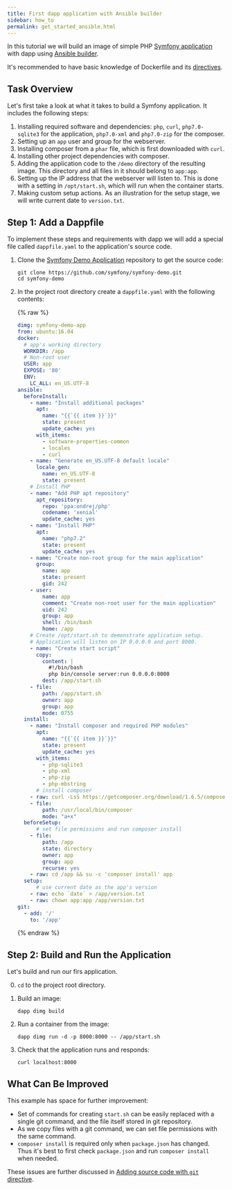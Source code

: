 ```yaml
---
title: First dapp application with Ansible builder
sidebar: how_to
permalink: get_started_ansible.html
---
```


In this tutorial we will build an image of simple PHP [Symfony application](https://github.com/symfony/demo) with dapp using [Ansible builder](build_yaml.html).

It's recommended to have basic knowledge of Dockerfile and its [directives](https://docs.docker.com/engine/reference/builder/).

## Task Overview

Let's first take a look at what it takes to build a Symfony application. It includes the following steps:

1. Installing required software and dependencies: `php`, `curl`, `php7.0-sqlite3` for the application,  `php7.0-xml` and `php7.0-zip` for the composer.
1. Setting up an `app` user and group for the webserver.
1. Installing composer from a `phar` file, which is first downloaded with `curl`. 
1. Installing other project dependencies with composer.
1. Adding the application code to the `/demo` directory of the resulting image.
   This directory and all files in it should belong to `app:app`.
1. Setting up the IP address that the webserver will listen to. This is done with a setting in `/opt/start.sh`, which will run when the container starts.
1. Making custom setup actions. As an illustration for the setup stage, we will write current date to `version.txt`.

## Step 1: Add a Dappfile

To implement these steps and requirements with dapp we will add a special file called `dappfile.yaml` to the application's source code.

1. Clone the [Symfony Demo Application](https://github.com/symfony/demo) repository to get the source code:

    ```shell
    git clone https://github.com/symfony/symfony-demo.git
    cd symfony-demo
    ```

2.  In the project root directory create a `dappfile.yaml` with the following contents:

    {% raw %}
    ```yaml
    dimg: symfony-demo-app
    from: ubuntu:16.04
    docker:
      # app's working directory
      WORKDIR: /app
      # Non-root user 
      USER: app
      EXPOSE: '80'
      ENV:
        LC_ALL: en_US.UTF-8
    ansible:
      beforeInstall:
        - name: "Install additional packages"
          apt:
            name: "{{`{{ item }}`}}"
            state: present
            update_cache: yes
          with_items:
            - software-properties-common
            - locales
            - curl
        - name: "Generate en_US.UTF-8 default locale"
          locale_gen:
            name: en_US.UTF-8
            state: present
        # Install PHP
        - name: "Add PHP apt repository"
          apt_repository:
            repo: 'ppa:ondrej/php'
            codename: 'xenial'
            update_cache: yes
        - name: "Install PHP"
          apt:
            name: "php7.2"
            state: present
            update_cache: yes
        - name: "Create non-root group for the main application"
          group:
            name: app
            state: present
            gid: 242
        - user:
            name: app
            comment: "Create non-root user for the main application"
            uid: 242
            group: app
            shell: /bin/bash
            home: /app
        # Create /opt/start.sh to demonstrate application setup.
        # Application will listen on IP 0.0.0.0 and port 8000.
        - name: "Create start script"
          copy:
            content: |
              #!/bin/bash
              php bin/console server:run 0.0.0.0:8000
            dest: /app/start.sh
        - file:
            path: /app/start.sh
            owner: app
            group: app
            mode: 0755
      install:
        - name: "Install composer and required PHP modules"
          apt:
            name: "{{`{{ item }}`}}"
            state: present
            update_cache: yes
          with_items:
            - php-sqlite3
            - php-xml
            - php-zip
            - php-mbstring
          # install composer
        - raw: curl -LsS https://getcomposer.org/download/1.6.5/composer.phar -o /usr/local/bin/composer
        - file:
            path: /usr/local/bin/composer
            mode: "a+x"
      beforeSetup:
          # set file permissions and run composer install
        - file:
            path: /app
            state: directory
            owner: app
            group: app
            recurse: yes
        - raw: cd /app && su -c 'composer install' app
      setup:
          # use current date as the app's version
        - raw: echo `date` > /app/version.txt
        - raw: chown app:app /app/version.txt
    git:
      - add: '/'
        to: '/app'
    ```
    {% endraw %}


## Step 2: Build and Run the Application

Let's build and run our firs application.

0.  `cd` to the project root directory.

1.  Build an image:

    ```
    dapp dimg build
    ```

2.  Run a container from the image:
    
    ```
    dapp dimg run -d -p 8000:8000 -- /app/start.sh
    ```

3.  Check that the application runs and responds:
    
    ```
    curl localhost:8000
    ```

## What Can Be Improved

This example has space for further improvement:

*   Set of commands for creating `start.sh` can be easily replaced with a single git command, and the file itself stored in git repository.
*   As we copy files with a git command, we can set file permissions with the same command.
*   `composer install` is required only when `package.json` has changed. Thus it's best to first check `package.json` and run `composer install` when needed.

These issues are further discussed in [Adding source code with `git` directive](git.html).
